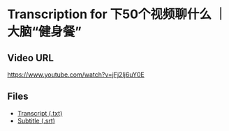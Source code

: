 # Transcription for 下50个视频聊什么 ｜ 大脑“健身餐”
## Video URL
https://www.youtube.com/watch?v=jFj2Ij6uY0E
 
## Files
- [Transcript (.txt)](./transcript.txt)
- [Subtitle (.srt)](./transcript.srt)
